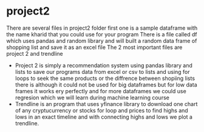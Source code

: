 # project2

There are several files in project2 folder first one is a sample dataframe with the name kharid that you could use for your program
There is a file called df which uses pandas and random library and will built a random data frame of shopping list and save it as an excel file
The 2 most important files are project 2 and trendline
- Project 2 is simply a recommendation system using pandas library and lists to save our programs data from excel or csv to lists and using for loops to seek the same products or the diffrence between shopiing lists there is although it could not be used for big dataframes but for low data frames it works ery perfectly and for more dataframes we could use regresion which we will learn during machine learning course
- Trendline is an program that uses yfinance library to download one chart of any cryptucurrency or stocks for loop and prices to find highs and lows in an exact timeline and with connecting highs and lows we plot a trendline.
